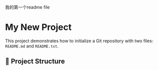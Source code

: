 我的第一个readme file
# My New Project

This project demonstrates how to initialize a Git repository with two files: `README.md` and `README.txt`.

## 📁 Project Structure

